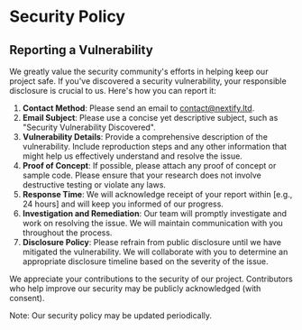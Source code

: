 # Security Policy

## Reporting a Vulnerability

We greatly value the security community's efforts in helping keep our project safe. If you've discovered a security vulnerability, your responsible disclosure is crucial to us. Here's how you can report it:

1. **Contact Method**: Please send an email to [contact@nextify.ltd](mailto:contact@nextify.ltd).
2. **Email Subject**: Please use a concise yet descriptive subject, such as "Security Vulnerability Discovered".
3. **Vulnerability Details**: Provide a comprehensive description of the vulnerability. Include reproduction steps and any other information that might help us effectively understand and resolve the issue.
4. **Proof of Concept**: If possible, please attach any proof of concept or sample code. Please ensure that your research does not involve destructive testing or violate any laws.
5. **Response Time**: We will acknowledge receipt of your report within [e.g., 24 hours] and will keep you informed of our progress.
6. **Investigation and Remediation**: Our team will promptly investigate and work on resolving the issue. We will maintain communication with you throughout the process.
7. **Disclosure Policy**: Please refrain from public disclosure until we have mitigated the vulnerability. We will collaborate with you to determine an appropriate disclosure timeline based on the severity of the issue.

We appreciate your contributions to the security of our project. Contributors who help improve our security may be publicly acknowledged (with consent).

Note: Our security policy may be updated periodically.